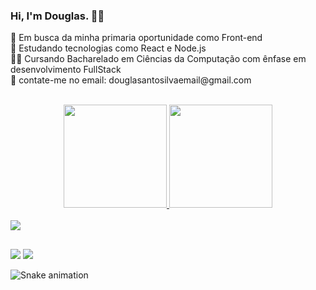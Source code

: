 ### Hi, I'm Douglas. 🧑‍💻
<p>
🔭 Em busca da minha primaria oportunidade como Front-end <br>
📖 Estudando tecnologias como React e Node.js<br>
👩‍💻 Cursando Bacharelado em Ciências da Computação com ênfase em desenvolvimento FullStack<br>
📧 contate-me no email: douglasantosilvaemail@gmail.com<br>
</P>
</br>

<div align="center">
  <a href="https://github.com/douglaSantoSilva">
  <img height="165em" 
  src="https://github-readme-stats.vercel.app/api?username=douglaSantoSilva&show_icons=true&theme=apprentice&include_all_commits=true&count_private=true"/>
  <img height="165em" 
  src="https://github-readme-stats.vercel.app/api/top-langs/?username=douglaSantoSilva&layout=compact&langs_count=7&theme=apprentice"/>
</div>

<br>
<a href="https://skillicons.dev">
   <img src="https://skillicons.dev/icons?i=js,html,css,react,nodejs,git,github" />
</a>

  ##
  
<div> 
  <a href = "mailto:douglasantosilvaemail@gmail.com"><img src="https://img.shields.io/badge/-Gmail-%23333?style=for-the-badge&logo=gmail&logoColor=white" target="_blank"></a>
  <a href="https://www.linkedin.com/in/douglas-santos-ba24a31a5" target="_blank"><img src="https://img.shields.io/badge/-LinkedIn-%230077B5?style=for-the-badge&logo=linkedin&logoColor=white" target="_blank"></a> 

  ![Snake animation](https://github.com/douglaSantoSilva/douglaSantoSilva/blob/output/github-contribution-grid-snake.svg)
</div>


